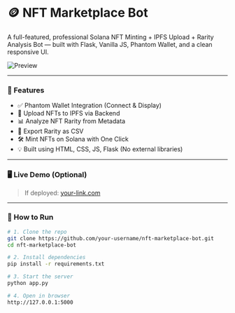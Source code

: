 # 🪙 NFT Marketplace Bot

A full-featured, professional Solana NFT Minting + IPFS Upload + Rarity Analysis Bot — built with Flask, Vanilla JS, Phantom Wallet, and a clean responsive UI.

![Preview](static/logo.png)

---

### 🚀 Features

- ✅ Phantom Wallet Integration (Connect & Display)
- 🧠 Upload NFTs to IPFS via Backend
- 📊 Analyze NFT Rarity from Metadata
- 🧾 Export Rarity as CSV
- 🛠️ Mint NFTs on Solana with One Click
- 💡 Built using HTML, CSS, JS, Flask (No external libraries)

---

### 🖥️ Live Demo (Optional)
> If deployed: [your-link.com](https://your-link.com)

---

### 📂 How to Run

```bash
# 1. Clone the repo
git clone https://github.com/your-username/nft-marketplace-bot.git
cd nft-marketplace-bot

# 2. Install dependencies
pip install -r requirements.txt

# 3. Start the server
python app.py

# 4. Open in browser
http://127.0.0.1:5000

